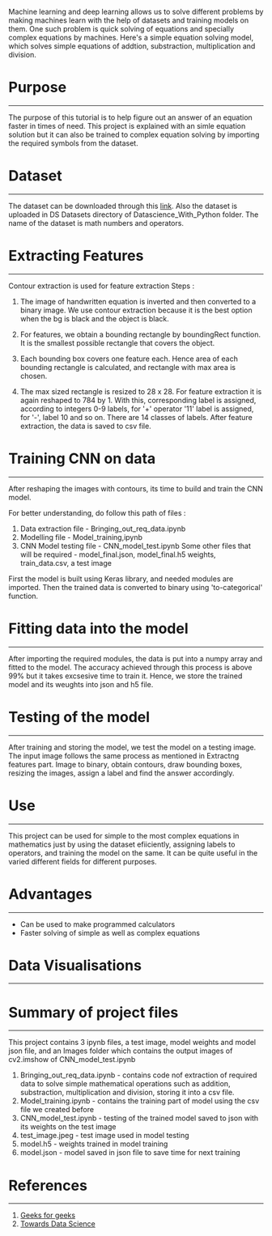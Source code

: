 Machine learning and deep learning allows us to solve different problems by making machines learn with the help of datasets and training models on them. One such problem is quick solving of equations and specially complex equations by machines. Here's a simple equation solving model, which solves simple equations of addtion, substraction, multiplication and division.

# Purpose
***
The purpose of this tutorial is to help figure out an answer of an equation faster in times of need. This project is explained with an simle equation solution but it can also be trained to complex equation solving by importing the required symbols from the dataset.

# Dataset
***
The dataset can be downloaded through this [link](https://www.kaggle.com/xainano/handwrittenmathsymbols). Also the dataset is uploaded in DS Datasets directory of Datascience_With_Python folder. The name of the dataset is math numbers and operators.

# Extracting Features
***
Contour extraction is used for feature extraction
Steps :
1. The image of handwritten equation is inverted  and then converted to a binary image. 
We use contour extraction because it is the best option when the bg is black and the object is black.

2. For features, we obtain a bounding rectangle by boundingRect function. It is the smallest possible rectangle that covers the object.

3. Each bounding box covers one feature each. Hence area of each bounding rectangle is calculated, and rectangle with max area is chosen.

4. The max sized rectangle is resized to 28 x 28. For feature extraction it is again reshaped to 784 by 1. With this, corresponding label is assigned, according to integers 0-9 labels, for '+' operator '11' label is assigned, for '-', label 10 and so on.
There are 14 classes of labels.
After feature extraction, the data is saved to csv file.

# Training CNN on data
***
After reshaping the images with contours, its time to build and train the CNN model.

For better understanding, do follow this path of files :
1. Data extraction file - Bringing_out_req_data.ipynb
2. Modelling file - Model_training,ipynb
3. CNN Model testing file - CNN_model_test.ipynb
Some other files that will be required - model_final.json, model_final.h5 weights, train_data.csv, a test image

First the model is built using Keras library, and needed modules are imported. Then the trained data is converted to binary using 'to-categorical' function.

# Fitting data into the model
***
After importing the required modules, the data is put into a numpy array and fitted to the model. 
The accuracy achieved through this process is above 99% but it takes excsesive time to train it. Hence, we store the trained model and its weughts into json and h5 file. 

# Testing of the model 
***
After training and storing the model, we test the model on a testing image. The input image follows the same process as mentioned in Extractng features part. Image to binary, obtain contours, draw bounding boxes, resizing the images, assign a label and find the answer accordingly.

# Use
***
This project can be used for simple to the most complex equations in mathematics just by using the dataset efiiciently, assigning labels to operators, and training the model on the same. It can be quite useful in the varied different fields for different purposes.

# Advantages 
***
- Can be used to make programmed calculators
- Faster solving of simple as well as complex equations

# Data Visualisations
***

# Summary of project files
***
This project contains 3 ipynb files, a test image, model weights and model json file, and an Images folder which contains the output images of cv2.imshow of CNN_model_test.ipynb
1. Bringing_out_req_data.ipynb - contains code nof extraction of required data to solve simple mathematical operations such as addition, substraction, multiplication and division, storing it into a csv file.
2. Model_training.ipynb - contains the training part  of model using the csv file we created before
3. CNN_model_test.ipynb - testing of the trained model saved to json with its weights on the test image
4. test_image.jpeg - test image used in model testing
5. model.h5 - weights trained in model training
6. model.json - model saved in json file to save time for next training

# References
***
1. [Geeks for geeks](https://www.geeksforgeeks.org/handwritten-equation-solver-in-python/)
2. [Towards Data Science](https://towardsdatascience.com/building-a-handwritten-multi-digit-calculator-f03cf5028052)